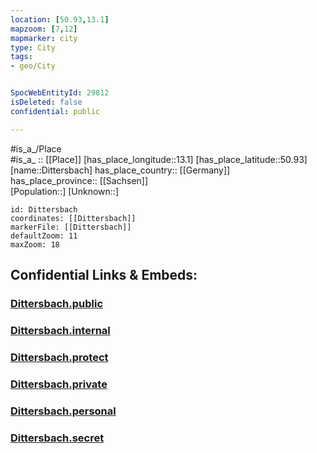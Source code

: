```yaml
---
location: [50.93,13.1] 
mapzoom: [7,12] 
mapmarker: city 
type: City
tags:
- geo/City


SpocWebEntityId: 29812
isDeleted: false
confidential: public

---
```

#is_a_/Place  
#is_a_ :: [[Place]] 
[has_place_longitude::13.1] 
[has_place_latitude::50.93] 
[name::Dittersbach] 
has_place_country:: [[Germany]]  
has_place_province:: [[Sachsen]]  
[Population::] 
[Unknown::] 


```leaflet
id: Dittersbach
coordinates: [[Dittersbach]] 
markerFile: [[Dittersbach]] 
defaultZoom: 11 
maxZoom: 18
```


## Confidential Links & Embeds: 

### [Dittersbach.public](/_public/\Earth\Continent\Europe\Europe~Central\Germany\Germany~East\Sachsen\counties~Sachsen\Mittelsachsen\cities~Mittelsachsen\Hainichen\CityDittersbach.public.md) 

### [Dittersbach.internal](/_internal/\Earth\Continent\Europe\Europe~Central\Germany\Germany~East\Sachsen\counties~Sachsen\Mittelsachsen\cities~Mittelsachsen\Hainichen\CityDittersbach.internal.md) 

### [Dittersbach.protect](/_protect/\Earth\Continent\Europe\Europe~Central\Germany\Germany~East\Sachsen\counties~Sachsen\Mittelsachsen\cities~Mittelsachsen\Hainichen\CityDittersbach.protect.md) 

### [Dittersbach.private](/_private/\Earth\Continent\Europe\Europe~Central\Germany\Germany~East\Sachsen\counties~Sachsen\Mittelsachsen\cities~Mittelsachsen\Hainichen\CityDittersbach.private.md) 

### [Dittersbach.personal](/_personal/\Earth\Continent\Europe\Europe~Central\Germany\Germany~East\Sachsen\counties~Sachsen\Mittelsachsen\cities~Mittelsachsen\Hainichen\CityDittersbach.personal.md) 

### [Dittersbach.secret](/_secret/\Earth\Continent\Europe\Europe~Central\Germany\Germany~East\Sachsen\counties~Sachsen\Mittelsachsen\cities~Mittelsachsen\Hainichen\CityDittersbach.secret.md)

